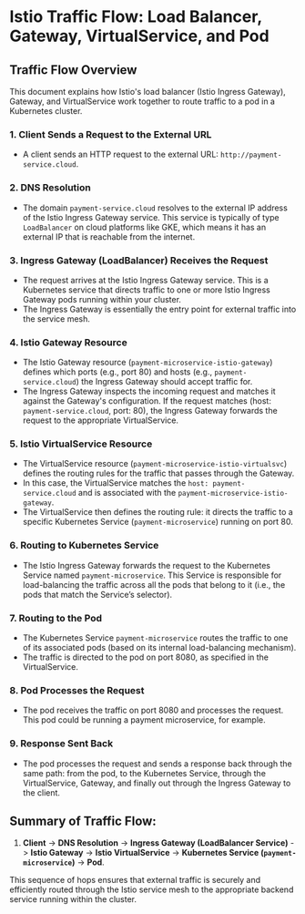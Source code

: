 
# Istio Traffic Flow: Load Balancer, Gateway, VirtualService, and Pod

## Traffic Flow Overview

This document explains how Istio's load balancer (Istio Ingress Gateway), Gateway, and VirtualService work together to route traffic to a pod in a Kubernetes cluster.

### 1. **Client Sends a Request to the External URL**
- A client sends an HTTP request to the external URL: `http://payment-service.cloud`.

### 2. **DNS Resolution**
- The domain `payment-service.cloud` resolves to the external IP address of the Istio Ingress Gateway service. This service is typically of type `LoadBalancer` on cloud platforms like GKE, which means it has an external IP that is reachable from the internet.

### 3. **Ingress Gateway (LoadBalancer) Receives the Request**
- The request arrives at the Istio Ingress Gateway service. This is a Kubernetes service that directs traffic to one or more Istio Ingress Gateway pods running within your cluster.
- The Ingress Gateway is essentially the entry point for external traffic into the service mesh.

### 4. **Istio Gateway Resource**
- The Istio Gateway resource (`payment-microservice-istio-gateway`) defines which ports (e.g., port 80) and hosts (e.g., `payment-service.cloud`) the Ingress Gateway should accept traffic for.
- The Ingress Gateway inspects the incoming request and matches it against the Gateway's configuration. If the request matches (host: `payment-service.cloud`, port: 80), the Ingress Gateway forwards the request to the appropriate VirtualService.

### 5. **Istio VirtualService Resource**
- The VirtualService resource (`payment-microservice-istio-virtualsvc`) defines the routing rules for the traffic that passes through the Gateway. 
- In this case, the VirtualService matches the `host: payment-service.cloud` and is associated with the `payment-microservice-istio-gateway`.
- The VirtualService then defines the routing rule: it directs the traffic to a specific Kubernetes Service (`payment-microservice`) running on port 80.

### 6. **Routing to Kubernetes Service**
- The Istio Ingress Gateway forwards the request to the Kubernetes Service named `payment-microservice`. This Service is responsible for load-balancing the traffic across all the pods that belong to it (i.e., the pods that match the Service’s selector).

### 7. **Routing to the Pod**
- The Kubernetes Service `payment-microservice` routes the traffic to one of its associated pods (based on its internal load-balancing mechanism). 
- The traffic is directed to the pod on port 8080, as specified in the VirtualService.

### 8. **Pod Processes the Request**
- The pod receives the traffic on port 8080 and processes the request. This pod could be running a payment microservice, for example.

### 9. **Response Sent Back**
- The pod processes the request and sends a response back through the same path: from the pod, to the Kubernetes Service, through the VirtualService, Gateway, and finally out through the Ingress Gateway to the client.

## Summary of Traffic Flow:
1. **Client** -> **DNS Resolution** -> **Ingress Gateway (LoadBalancer Service)** -> **Istio Gateway** -> **Istio VirtualService** -> **Kubernetes Service (`payment-microservice`)** -> **Pod**.

This sequence of hops ensures that external traffic is securely and efficiently routed through the Istio service mesh to the appropriate backend service running within the cluster.
